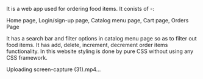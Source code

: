 It is a web app used for ordering food items. It conists of -:

Home page, 
Login/sign-up page,
Catalog menu page,
Cart page,
Orders Page

It has a search bar and filter options in catalog menu page so as to filter out food items. 
It has add, delete, increment, decrement order items functionality.
In this website styling is done by pure CSS without using any CSS framework.



Uploading screen-capture (31).mp4…

